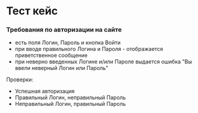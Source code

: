 # Тест кейс
### Требования по авторизации на сайте  
- есть поля Логин, Пароль и кнопка Войти
- при вводе правильного Логина и Пароля - отображается приветственное сообщение
- при неверно введенных Логине и/или Пароле выдается ошибка "Вы ввели неверный Логин или Пароль"   
 
Проверки:  
- Успешная авторизация  
- Правильный Логин, неправильный Пароль
- Неправильный Логин, правильный Пароль  
